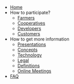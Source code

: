 * [Home](/)
* How to participate?
  * [Farmers](/tf_farming/README.md)
  * [Cooperatives](/tf_farming/text.md)
  * [Developers](/developers/README.md)
  * [Customers](/customers/README.md)
* How to get more information
  * [Presentations](/presentations/README.md)
  * [Concepts](/concepts/README.md)
  * [Technology](/technology/README.md)
  * [Legal](/legal/README.md)
  * [Definitions](/definitions/README.md)
  * [Online Meetings](/online_meetings/README.md)
* [FAQ](/faq/README.md)
